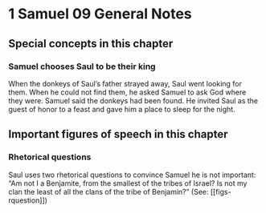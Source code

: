 # 1 Samuel 09 General Notes
## Special concepts in this chapter
### Samuel chooses Saul to be their king

When the donkeys of Saul’s father strayed away, Saul went looking for them. When he could not find them, he asked Samuel to ask God where they were. Samuel said the donkeys had been found. He invited Saul as the guest of honor to a feast and gave him a place to sleep for the night.

## Important figures of speech in this chapter

### Rhetorical questions

Saul uses two rhetorical questions to convince Samuel he is not important: “Am not I a Benjamite, from the smallest of the tribes of Israel? Is not my clan the least of all the clans of the tribe of Benjamin?” (See: [[figs-rquestion]])